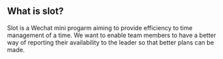 ## What is slot?
Slot is a Wechat mini progarm aiming to provide efficiency to time management of a time. We want to enable team members to have a better way of reporting their availability to the leader so that better plans can be made.

